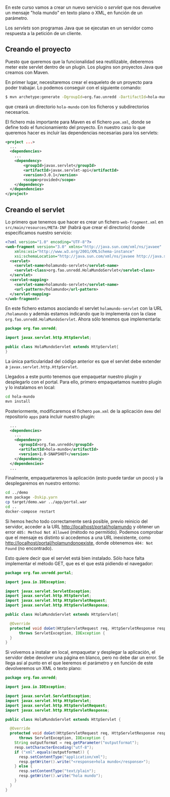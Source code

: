 En este curso vamos a crear un nuevo servicio o *servlet* que nos devuelve un mensaje "hola mundo" en texto plano o XML, en función de un parámetro.

Los *servlets* son programas Java que se ejecutan en un servidor como respuesta a la petición de un cliente.

## Creando el proyecto

Puesto que queremos que la funcionalidad sea reutilizable, deberemos meter este servlet dentro de un plugin. Los plugins son proyectos Java que creamos con Maven.

En primer lugar, necesitaremos crear el esqueleto de un proyecto para poder trabajar. Lo podemos conseguir con el siguiente comando:

```bash
$ mvn archetype:generate -DgroupId=org.fao.unredd -DartifactId=hola-mundo -DarchetypeArtifactId=maven-archetype-quickstart -DinteractiveMode=false
```

que creará un directorio `hola-mundo` con los ficheros y subdirectorios necesarios.

El fichero más importante para Maven es el fichero `pom.xml`, donde se define todo el funcionamiento del proyecto. En nuestro caso lo que queremos hacer es incluir las dependencias necesarias para los servlets:

```xml
<project ...>
  ...
  <dependencies>
    ...
	<dependency>
		<groupId>javax.servlet</groupId>
		<artifactId>javax.servlet-api</artifactId>
		<version>3.0.1</version>
		<scope>provided</scope>
	</dependency>
  </dependencies>
</project>
```

## Creando el servlet

Lo primero que tenemos que hacer es crear un fichero `web-fragment.xml` en `src/main/resources/META-INF` (habrá que crear el directorio) donde especificamos nuestro servicio:

```xml
<?xml version="1.0" encoding="UTF-8"?>
<web-fragment version="3.0" xmlns="http://java.sun.com/xml/ns/javaee"
	xmlns:xsi="http://www.w3.org/2001/XMLSchema-instance"
	xsi:schemaLocation="http://java.sun.com/xml/ns/javaee http://java.sun.com/xml/ns/javaee/web-fragment_3_0.xsd">
  <servlet>
    <servlet-name>holamundo-servlet</servlet-name>
    <servlet-class>org.fao.unredd.HolaMundoServlet</servlet-class>
  </servlet>
  <servlet-mapping>
    <servlet-name>holamundo-servlet</servlet-name>
    <url-pattern>/holamundo</url-pattern>
  </servlet-mapping>
</web-fragment>
```

En este fichero estamos asociando el servlet ``holamundo-servlet`` con la URL `/holamundo` y además estamos indicando que lo implementa con la clase ``org.fao.unredd.HolaMundoServlet``. Ahora sólo tenemos que implementarla:

```java
package org.fao.unredd;

import javax.servlet.http.HttpServlet;

public class HolaMundoServlet extends HttpServlet{
}
```

La única particularidad del código anterior es que el servlet debe extender a `javax.servlet.http.HttpServlet`.

Llegados a este punto tenemos que empaquetar nuestro plugin y desplegarlo con el portal. Para ello, primero empaquetamos nuestro plugin y lo instalamos en local:

```bash
cd hola-mundo
mvn install
```

Posteriormente, modificaremos el fichero `pom.xml` de la aplicación `demo` del repositorio `apps` para incluir nuestro plugin:

```xml
  ...
  <dependencies>
    ...
    <dependency>
      <groupId>org.fao.unredd</groupId>
      <artifactId>hola-mundo</artifactId>
      <version>1.0-SNAPSHOT</version>
    </dependency>
  </dependencies>
  ...
```

Finalmente, empaquetaremos la aplicación (esto puede tardar un poco) y la desplegaremos en nuestro entorno:

```bash
cd ../demo
mvn package -Dskip.yarn
cp target/demo.war ../app/portal.war
cd ..
docker-compose restart
```

Si hemos hecho todo correctamente será posible, previo reinicio del servidor, acceder a la URL [http://localhost/portal/holamundo](http://localhost/portal/holamundo) y obtener un error `405: Method Not Allowed` (método no permitido). Podemos comprobar que el mensaje es distinto si accedemos a una URL inexistente, como [http://localhost/portal/holamundonoexiste](http://localhost/portal/holamundonoexiste), donde obtenemos `404: Not Found` (no encontrado).

Esto quiere decir que el servlet está bien instalado. Sólo hace falta implementar el método GET, que es el que está pidiendo el navegador:

```java
package org.fao.unredd.portal;

import java.io.IOException;

import javax.servlet.ServletException;
import javax.servlet.http.HttpServlet;
import javax.servlet.http.HttpServletRequest;
import javax.servlet.http.HttpServletResponse;

public class HolaMundoServlet extends HttpServlet{

  @Override
  protected void doGet(HttpServletRequest req, HttpServletResponse resp)
      throws ServletException, IOException {
  }
}
```

Si volvemos a instalar en local, empaquetar y desplegar la aplicación, el servidor debe devolver una página en blanco, pero no debe dar un error. Se llega así al punto en el que leeremos el parámetro y en función de este devolveremos un XML o texto plano:

```java
package org.fao.unredd;

import java.io.IOException;

import javax.servlet.ServletException;
import javax.servlet.http.HttpServlet;
import javax.servlet.http.HttpServletRequest;
import javax.servlet.http.HttpServletResponse;

public class HolaMundoServlet extends HttpServlet {

  @Override
  protected void doGet(HttpServletRequest req, HttpServletResponse resp)
      throws ServletException, IOException {
    String outputformat = req.getParameter("outputformat");
    resp.setCharacterEncoding("utf-8");
    if ("xml".equals(outputformat)) {
      resp.setContentType("application/xml");
      resp.getWriter().write("<response>hola mundo</response>");
    } else {
      resp.setContentType("text/plain");
      resp.getWriter().write("hola mundo");
    }
  }
}
```